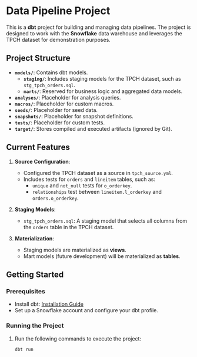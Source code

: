 # Data Pipeline Project

This is a **dbt** project for building and managing data pipelines. The project is designed to work with the **Snowflake** data warehouse and leverages the TPCH dataset for demonstration purposes.

## Project Structure

- **`models/`**: Contains dbt models.
  - **`staging/`**: Includes staging models for the TPCH dataset, such as `stg_tpch_orders.sql`.
  - **`marts/`**: Reserved for business logic and aggregated data models.
- **`analyses/`**: Placeholder for analysis queries.
- **`macros/`**: Placeholder for custom macros.
- **`seeds/`**: Placeholder for seed data.
- **`snapshots/`**: Placeholder for snapshot definitions.
- **`tests/`**: Placeholder for custom tests.
- **`target/`**: Stores compiled and executed artifacts (ignored by Git).

## Current Features

1. **Source Configuration**:
   - Configured the TPCH dataset as a source in `tpch_source.yml`.
   - Includes tests for `orders` and `lineitem` tables, such as:
     - `unique` and `not_null` tests for `o_orderkey`.
     - `relationships` test between `lineitem.l_orderkey` and `orders.o_orderkey`.

2. **Staging Models**:
   - `stg_tpch_orders.sql`: A staging model that selects all columns from the `orders` table in the TPCH dataset.

3. **Materialization**:
   - Staging models are materialized as **views**.
   - Mart models (future development) will be materialized as **tables**.

## Getting Started

### Prerequisites

- Install dbt: [Installation Guide](https://docs.getdbt.com/docs/installation)
- Set up a Snowflake account and configure your dbt profile.

### Running the Project

1. Run the following commands to execute the project:
   ```bash
   dbt run
